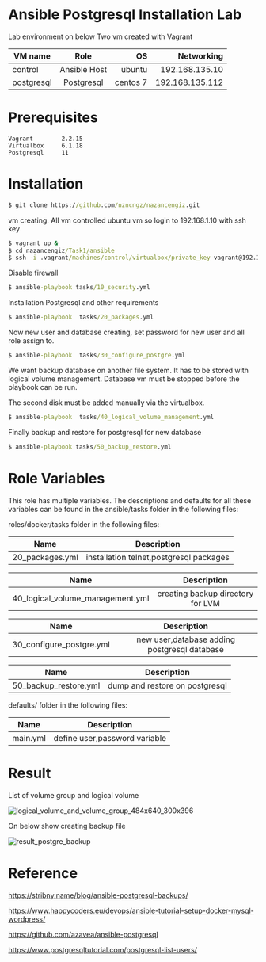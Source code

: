 # Ansible Postgresql Installation Lab

Lab environment on below
Two vm created with Vagrant


| VM name       |   Role              | OS       |  Networking     | 
| ------------- |   :-------------:   | -----:   | -----:          |
| control       |   Ansible Host      | ubuntu   | 192.168.135.10  |
| postgresql    |   Postgresql        | centos 7 | 192.168.135.112 |


# Prerequisites

    Vagrant        2.2.15 
    Virtualbox     6.1.18 
    Postgresql     11
    
    
# Installation

``` bat  
$ git clone https://github.com/nzncngz/nazancengiz.git
```

vm creating. All vm controlled ubuntu vm so login to 192.168.1.10 with ssh key

``` bat  
$ vagrant up &
$ cd nazancengiz/Task1/ansible
$ ssh -i .vagrant/machines/control/virtualbox/private_key vagrant@192.168.135.10
```

Disable firewall

``` bat  
$ ansible-playbook tasks/10_security.yml
```

Installation Postgresql and other requirements

``` bat  
$ ansible-playbook  tasks/20_packages.yml

```

Now new user and database creating, set password for new user and all role assign to.

``` bat  
$ ansible-playbook  tasks/30_configure_postgre.yml
```
We want backup database on another file system. It has to be stored with logical volume management. Database vm must be stopped before the playbook can be run.

The second disk must be added manually via the virtualbox.

``` bat  
$ ansible-playbook  tasks/40_logical_volume_management.yml
```

Finally backup and restore for postgresql for new database

``` bat  
$ ansible-playbook tasks/50_backup_restore.yml
```
# Role Variables

This role has multiple variables. The descriptions and defaults for all these variables can be found in the ansible/tasks folder in the following files:


roles/docker/tasks folder in the following files:

| Name           |   Description                         
| -------------  |   :-------------:          
|20_packages.yml |   installation telnet,postgresql packages  


| Name                             |   Description                         
| -------------                    |   :-------------:          
| 40_logical_volume_management.yml |   creating backup directory for LVM  


| Name                     |   Description                         
| -------------            |   :-------------:          
| 30_configure_postgre.yml |   new user,database adding postgresql database 


| Name                  |   Description                         
| -------------         |   :-------------:          
| 50_backup_restore.yml |   dump and restore on postgresql


defaults/ folder in the following files:

| Name           |   Description                         
| -------------  |   :-------------:          
| main.yml       |   define user,password variable


# Result

List of volume group and logical volume

![logical_volume_and_volume_group_484x640_300x396](https://user-images.githubusercontent.com/22845579/117537168-ff55ba00-b007-11eb-9e90-084e3e47a850.jpg)


On below show creating backup file 

![result_postgre_backup](https://user-images.githubusercontent.com/22845579/117503838-36858600-af8a-11eb-9c35-9cc4cbbc0b41.png)



# Reference

https://stribny.name/blog/ansible-postgresql-backups/

https://www.happycoders.eu/devops/ansible-tutorial-setup-docker-mysql-wordpress/

https://github.com/azavea/ansible-postgresql

https://www.postgresqltutorial.com/postgresql-list-users/

